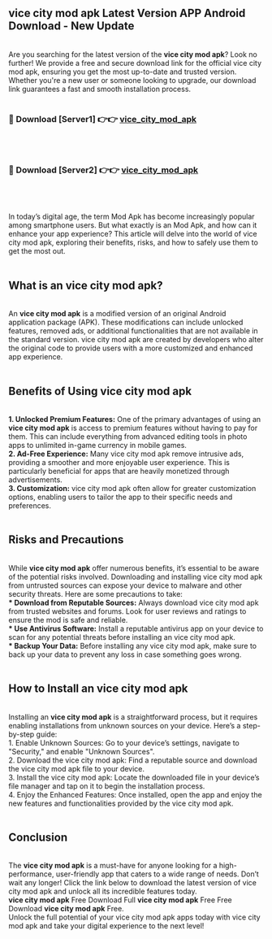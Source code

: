 ## vice city mod apk Latest Version APP Android Download - New Update
<br>
Are you searching for the latest version of the <strong>vice city mod apk</strong>? Look no further! We provide a free and secure download link for the official vice city mod apk, ensuring you get the most up-to-date and trusted version. Whether you're a new user or someone looking to upgrade, our download link guarantees a fast and smooth installation process.
<br>
<br>
<h3>🔴 Download [Server1] 👉👉 <a href="https://modyolo.store/vice+city+mod+apk">vice_city_mod_apk</a></h3><br>
<br>
<h3>🔴 Download [Server2] 👉👉 <a href="https://modyolo.store/vice+city+mod+apk">vice_city_mod_apk</a></h3><br>
<br>
<br>
In today’s digital age, the term Mod Apk has become increasingly popular among smartphone users. But what exactly is an Mod Apk, and how can it enhance your app experience? This article will delve into the world of vice city mod apk, exploring their benefits, risks, and how to safely use them to get the most out.
<br>
<br>
<h2>What is an vice city mod apk?</h2>
<br>
An <strong>vice city mod apk</strong> is a modified version of an original Android application package (APK). These modifications can include unlocked features, removed ads, or additional functionalities that are not available in the standard version. vice city mod apk are created by developers who alter the original code to provide users with a more customized and enhanced app experience.
<br>
<br>
<h2>Benefits of Using vice city mod apk</h2>
<br>
<strong> 1. Unlocked Premium Features:</strong> One of the primary advantages of using an <strong>vice city mod apk</strong> is access to premium features without having to pay for them. This can include everything from advanced editing tools in photo apps to unlimited in-game currency in mobile games.
<br>
<strong> 2. Ad-Free Experience:</strong> Many vice city mod apk remove intrusive ads, providing a smoother and more enjoyable user experience. This is particularly beneficial for apps that are heavily monetized through advertisements.
<br>
<strong> 3. Customization:</strong> vice city mod apk often allow for greater customization options, enabling users to tailor the app to their specific needs and preferences.
<br>
<br>
<h2>Risks and Precautions</h2>
<br>
While <strong>vice city mod apk</strong> offer numerous benefits, it’s essential to be aware of the potential risks involved. Downloading and installing vice city mod apk from untrusted sources can expose your device to malware and other security threats. Here are some precautions to take:
<br>
<strong> * Download from Reputable Sources:</strong> Always download vice city mod apk from trusted websites and forums. Look for user reviews and ratings to ensure the mod is safe and reliable.
<br>
<strong> * Use Antivirus Software:</strong> Install a reputable antivirus app on your device to scan for any potential threats before installing an vice city mod apk.
<br>
<strong> * Backup Your Data:</strong> Before installing any vice city mod apk, make sure to back up your data to prevent any loss in case something goes wrong.
<br>
<br>
<h2>How to Install an vice city mod apk</h2>
<br>
Installing an <strong>vice city mod apk</strong> is a straightforward process, but it requires enabling installations from unknown sources on your device. Here’s a step-by-step guide:
<br>
 1. Enable Unknown Sources: Go to your device’s settings, navigate to "Security," and enable "Unknown Sources".
<br>
 2. Download the vice city mod apk: Find a reputable source and download the vice city mod apk file to your device.
<br>
 3. Install the vice city mod apk: Locate the downloaded file in your device’s file manager and tap on it to begin the installation process.
<br>
 4. Enjoy the Enhanced Features: Once installed, open the app and enjoy the new features and functionalities provided by the vice city mod apk.
<br>
<br>
<h2><strong>Conclusion</strong></h2>
<br>
The <strong>vice city mod apk</strong> is a must-have for anyone looking for a high-performance, user-friendly app that caters to a wide range of needs. Don’t wait any longer! Click the link below to download the latest version of vice city mod apk and unlock all its incredible features today.
<br>
<strong>vice city mod apk</strong> Free Download Full <strong>vice city mod apk</strong> Free Free Download <strong>vice city mod apk</strong> Free.
<br>
Unlock the full potential of your vice city mod apk apps today with vice city mod apk and take your digital experience to the next level!